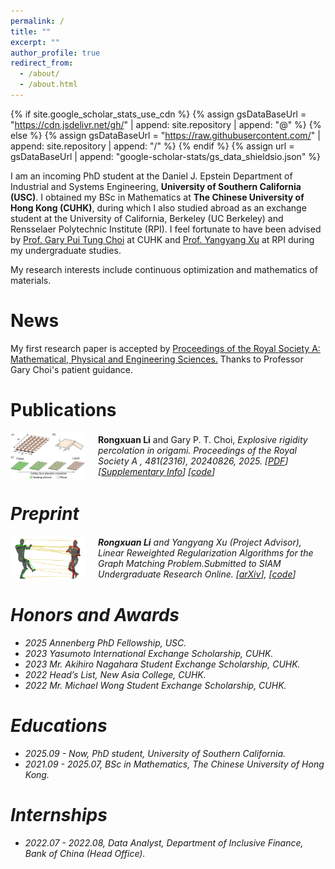 ```yaml
---
permalink: /
title: ""
excerpt: ""
author_profile: true
redirect_from: 
  - /about/
  - /about.html
---
```


{% if site.google_scholar_stats_use_cdn %}
{% assign gsDataBaseUrl = "https://cdn.jsdelivr.net/gh/" | append: site.repository | append: "@" %}
{% else %}
{% assign gsDataBaseUrl = "https://raw.githubusercontent.com/" | append: site.repository | append: "/" %}
{% endif %}
{% assign url = gsDataBaseUrl | append: "google-scholar-stats/gs_data_shieldsio.json" %}

<span class='anchor' id='about-me'></span>

I am an incoming PhD student at the Daniel J. Epstein Department of Industrial and Systems Engineering, **University of Southern California (USC)**. I obtained my BSc in Mathematics at **The Chinese University of Hong Kong (CUHK)**, during which I also studied abroad as an exchange student at the University of California, Berkeley (UC Berkeley) and Rensselaer Polytechnic Institute (RPI). I feel fortunate to have been advised by [Prof. Gary Pui Tung Choi](https://www.math.cuhk.edu.hk/~ptchoi/index.html) at CUHK and [Prof. Yangyang Xu](https://xu-yangyang.github.io/index.html) at RPI during my undergraduate studies.


My research interests include continuous optimization and mathematics of materials.


# News

My first research paper is accepted by [Proceedings of the Royal Society A: Mathematical, Physical and Engineering Sciences.](https://royalsocietypublishing.org/journal/rspa) Thanks to Professor Gary Choi's patient guidance.



# Publications

<div style="display: flex; align-items: center; margin-bottom: 1em;">
  <img src="/images/origami.png" alt="Origami Simulation" style="width: 120px; margin-right: 20px; border-radius: 8px;">
  <div>
    <strong>Rongxuan Li</strong> and Gary P. T. Choi, <em>Explosive rigidity percolation in origami. <i>Proceedings of the Royal Society A </i>, 481(2316), 20240826, 2025. [<a href="https://www.math.cuhk.edu.hk/~ptchoi/files/2025_PRSA_origamiep.pdf">PDF</a>] [<a href="https://www.math.cuhk.edu.hk/~ptchoi/files/2025_PRSA_origamiep_SI.pdf">Supplementary Info</a>] [<a href="https://github.com/garyptchoi/origami-explosive-percolation/blob/main/README.md">code</a>]
  </div>
</div>


# Preprint

<div style="display: flex; align-items: center; margin-bottom: 1em;">
  <img src="/images/graphmatch.png" alt="Graph Match" style="width: 120px; margin-right: 20px; border-radius: 8px;">
  <div>
    <strong>Rongxuan Li</strong> and Yangyang Xu (Project Advisor), 
    <em>Linear Reweighted Regularization Algorithms for the Graph Matching Problem.</em>Submitted to SIAM Undergraduate Research Online.  
    [<a href="https://arxiv.org/abs/2503.24329" target="_blank">arXiv</a>], 
    [<a href="https://github.com/rongxuan-li/graph-match" target="_blank">code</a>]
  </div>
</div>



# Honors and Awards
- *2025* Annenberg PhD Fellowship, USC. 
- *2023* Yasumoto International Exchange Scholarship, CUHK. 
- *2023* Mr. Akihiro Nagahara Student Exchange Scholarship, CUHK.
- *2022* Head’s List, New Asia College, CUHK. 
- *2022* Mr. Michael Wong Student Exchange Scholarship, CUHK. 

# Educations
- *2025.09 - Now*,     PhD student, University of Southern California.
- *2021.09 - 2025.07*, BSc in Mathematics, The Chinese University of Hong Kong.


# Internships
- *2022.07 - 2022.08*, Data Analyst, Department of Inclusive Finance, Bank of China (Head Office).
